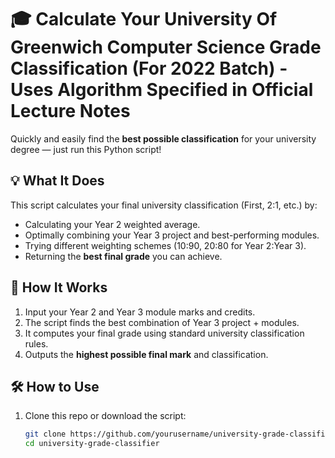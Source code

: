 # 🎓 Calculate Your University Of Greenwich Computer Science Grade Classification (For 2022 Batch) - Uses Algorithm Specified in Official Lecture Notes

Quickly and easily find the **best possible classification** for your university degree — just run this Python script!

## 💡 What It Does

This script calculates your final university classification (First, 2:1, etc.) by:

- Calculating your Year 2 weighted average.
- Optimally combining your Year 3 project and best-performing modules.
- Trying different weighting schemes (10:90, 20:80 for Year 2:Year 3).
- Returning the **best final grade** you can achieve.

## 📌 How It Works

1. Input your Year 2 and Year 3 module marks and credits.
2. The script finds the best combination of Year 3 project + modules.
3. It computes your final grade using standard university classification rules.
4. Outputs the **highest possible final mark** and classification.

## 🛠️ How to Use

1. Clone this repo or download the script:
   ```bash
   git clone https://github.com/yourusername/university-grade-classifier.git
   cd university-grade-classifier
